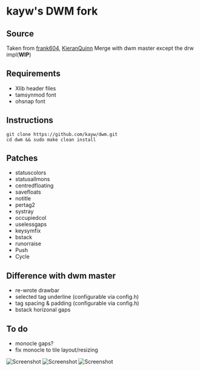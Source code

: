 kayw's DWM fork
===============

Source
-----------
Taken from [frank604](https://github.com/frank604/dwm), [KieranQuinn](https://github.com/KieranQuinn/dwm)
Merge with dwm master except the drw impl(__WIP__)

Requirements
------------
* Xlib header files
* tamsynmod font
* ohsnap font

Instructions
------------

    git clone https://github.com/kayw/dwm.git
    cd dwm && sudo make clean install
    
    
Patches
----------------
* statuscolors
* statusallmons
* centredfloating
* savefloats
* notitle
* pertag2
* systray
* occupiedcol
* uselessgaps
* keysymfix
* bstack
* runorraise
* Push
* Cycle

Difference with dwm master
---
* re-wrote drawbar
* selected tag underline (configurable via config.h)
* tag spacing & padding (configurable via config.h)
* bstack horizonal gaps
    
To do
-----
* monocle gaps?
* fix monocle to tile layout/resizing

![Screenshot](screenshot1.png "my dwm")
![Screenshot](screenshot2.png "my dwm")
![Screenshot](screenshot3.png "my dwm")
